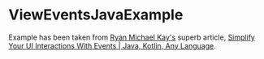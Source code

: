 # ViewEventsJavaExample

Example has been taken from [Ryan Michael Kay's](https://github.com/BracketCove) superb article, [Simplify Your UI Interactions With Events | Java, Kotlin, Any Language](https://medium.com/swlh/simplify-your-ui-interactions-with-events-java-kotlin-any-language-5062c1b1e0e4).